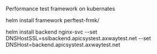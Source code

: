 Performance test framework on kubernates


helm install framework perftest-frmk/ 

helm install backend nginx-svc --set DNSHostSSL=sslbackend.apicsystest.axwaytest.net --set DNSHost=backend.apicsystest.axwaytest.net 


